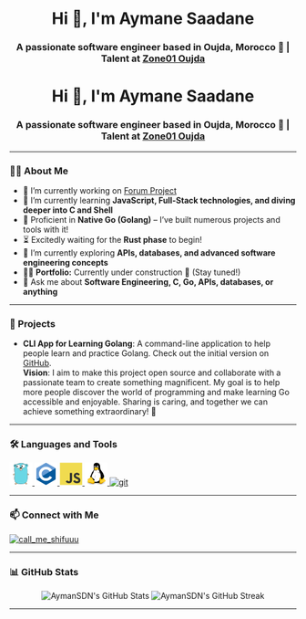 <h1 align="center">Hi 👋, I'm Aymane Saadane</h1>
<h3 align="center">A passionate software engineer based in Oujda, Morocco 🚀 | Talent at <a href="https://zone01oujda.ma/" target="_blank">Zone01 Oujda</a></h3>
<!-- <p align="center">
 <a href="https://badge.mediaplus.ma/colorfulwaves/asaadane"><img src="https://badge.mediaplus.ma/colorfulwaves/asaadane" alt="asaadane's 42 stats" /></a>
</p>-->

<!--![AymanSDN's GitHub stats](https://github-readme-stats.vercel.app/api?username=AymanSDN&show_icons=true&theme=radical) 



<img align="center" alt="Coding" width="1000" src="https://camo.githubusercontent.com/cae12fddd9d6982901d82580bdf321d81fb299141098ca1c2d4891870827bf17/68747470733a2f2f6d69726f2e6d656469756d2e636f6d2f6d61782f313336302f302a37513379765349765f7430696f4a2d5a2e676966">

<p align="center"> <img src="https://komarev.com/ghpvc/?username=aymansdn&label=Profile%20views&color=0e75b6&style=flat" alt="aymansdn" /> </p>-->
<h1 align="center">Hi 👋, I'm Aymane Saadane</h1>
<h3 align="center">A passionate software engineer based in Oujda, Morocco 🚀 | Talent at <a href="https://zone01oujda.ma/" target="_blank">Zone01 Oujda</a></h3>

---

### 👨‍💻 About Me
- 🔭 I’m currently working on [Forum Project](https://github.com/01-edu/public/tree/master/subjects/forum)
- 🌱 I’m currently learning **JavaScript, Full-Stack technologies, and diving deeper into C and Shell**
- 🚀 Proficient in **Native Go (Golang)** – I’ve built numerous projects and tools with it!
- ⏳ Excitedly waiting for the **Rust phase** to begin!
- 🤝 I’m currently exploring **APIs, databases, and advanced software engineering concepts**
- 👨‍💻 **Portfolio:** Currently under construction 🚧 (Stay tuned!)
- 💬 Ask me about **Software Engineering, C, Go, APIs, databases, or anything**

---

### 🚀 Projects
- **CLI App for Learning Golang**: A command-line application to help people learn and practice Golang. Check out the initial version on [GitHub](https://github.com/Shifuuu31/zone01_exam_simulator).  
  **Vision**: I aim to make this project open source and collaborate with a passionate team to create something magnificent. My goal is to help more people discover the world of programming and make learning Go accessible and enjoyable. Sharing is caring, and together we can achieve something extraordinary! 🚀

---

### 🛠️ Languages and Tools
<p align="left">
  <a href="https://golang.org" target="_blank" rel="noreferrer">
    <img src="https://raw.githubusercontent.com/devicons/devicon/master/icons/go/go-original.svg" alt="golang" width="40" height="40"/>
  </a>
  <a href="https://www.cprogramming.com/" target="_blank" rel="noreferrer">
    <img src="https://raw.githubusercontent.com/devicons/devicon/master/icons/c/c-original.svg" alt="c" width="40" height="40"/>
  </a>
  <a href="https://developer.mozilla.org/en-US/docs/Web/JavaScript" target="_blank" rel="noreferrer">
    <img src="https://raw.githubusercontent.com/devicons/devicon/master/icons/javascript/javascript-original.svg" alt="javascript" width="40" height="40"/>
  </a>
  <a href="https://www.linux.org/" target="_blank" rel="noreferrer">
    <img src="https://raw.githubusercontent.com/devicons/devicon/master/icons/linux/linux-original.svg" alt="linux" width="40" height="40"/>
  </a>
  <a href="https://git-scm.com/" target="_blank" rel="noreferrer">
    <img src="https://www.vectorlogo.zone/logos/git-scm/git-scm-icon.svg" alt="git" width="40" height="40"/>
  </a>
</p>

---

### 📫 Connect with Me
<p align="left">
  <a href="https://instagram.com/call_me_shifuuu" target="blank">
    <img align="center" src="https://raw.githubusercontent.com/rahuldkjain/github-profile-readme-generator/master/src/images/icons/Social/instagram.svg" alt="call_me_shifuuu" height="30" width="40" />
  </a>
</p>

---

### 📊 GitHub Stats
<p align="center">
  <img src="https://github-readme-stats.vercel.app/api?username=aymansdn&show_icons=true&theme=radical" alt="AymanSDN's GitHub Stats" />
  <img src="https://github-readme-streak-stats.herokuapp.com/?user=aymansdn&" alt="AymanSDN's GitHub Streak" />
</p>

---

